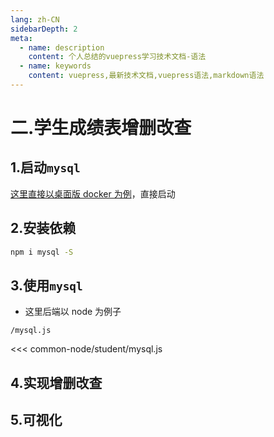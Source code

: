 ```yaml
---
lang: zh-CN
sidebarDepth: 2
meta:
  - name: description
    content: 个人总结的vuepress学习技术文档-语法
  - name: keywords
    content: vuepress,最新技术文档,vuepress语法,markdown语法
---
```


# 二.学生成绩表增删改查

## 1.启动`mysql`

<a href="/web-docker/base/1.desktop/6.mysql.html">这里直接以桌面版 docker 为例</a>，直接启动

## 2.安装依赖

```sh
npm i mysql -S
```

## 3.使用`mysql`

- 这里后端以 node 为例子

`/mysql.js`

<<< common-node/student/mysql.js

## 4.实现增删改查

## 5.可视化
